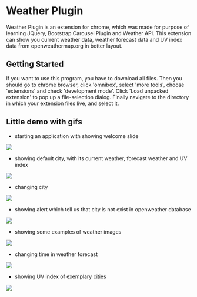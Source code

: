 # Weather Plugin

Weather Plugin is an extension for chrome, which was made for purpose of learning JQuery, Bootstrap Carousel Plugin and Weather API. This extension can show you current weather data, weather forecast data and UV index data from openweathermap.org in better layout. 

## Getting Started

If you want to use this program, you have to download all files. Then you should go to chrome browser, click 'omnibox', select 'more tools', choose 'extensions' and check 'development mode'. Click 'Load unpacked extension' to pop up a file-selection dialog. Finally navigate to the directory in which your extension files live, and select it.

## Little demo with gifs

- starting an application with showing welcome slide

<img src="https://media.giphy.com/media/3ohhwMN0lJ2RvLTU6k/giphy.gif"/>

- showing default city, with its current weather, forecast weather and UV index

<img src="https://media.giphy.com/media/l1J9NQY2Ypk8YoitO/giphy.gif"/>

- changing city

<img src="https://media.giphy.com/media/l1J9OjShNd3Y048Gk/giphy.gif"/>

- showing alert which tell us that city is not exist in openweather database

<img src="https://media.giphy.com/media/xT9IgMGXp6ArWnXquY/giphy.gif"/>

- showing some examples of weather images

<img src="https://media.giphy.com/media/xT9IgjksMfGSNor6Zq/giphy.gif"/>

- changing time in weather forecast

<img src="https://media.giphy.com/media/3o7aDaI4s1J2LXiABW/giphy.gif"/>

- showing UV index of exemplary cities

<img src="https://media.giphy.com/media/3ohhwmgp7A8SQbLCxO/giphy.gif"/>





